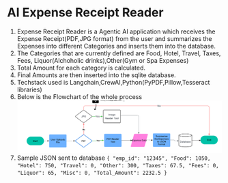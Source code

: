 # AI Expense Receipt Reader
1. Expense Receipt Reader is a Agentic AI application which receives the Expense Receipt(PDF,JPG format) from the user and summarizes the Expenses into different Categories and inserts them into the database.
2. The Categories that are currently defined are Food, Hotel, Travel, Taxes, Fees, Liquor(Alchoholic drinks),Other(Gym or Spa Expenses)
3. Total Amount for each category is calculated.
4. Final Amounts are then inserted into the sqlite database.
5. Techstack used is Langchain,CrewAI,Python(PyPDF,Pillow,Tesseract libraries)
6. Below is the Flowchart of the whole process
   ![Process Flow](ProcessFlow.png)
7. Sample JSON sent to database
`{
"emp_id": "12345",
"Food": 1050,
"Hotel": 750,
"Travel": 0,
"Other": 300,
"Taxes": 67.5,
"Fees": 0,
"Liquor": 65,
"Misc": 0,
"Total_Amount": 2232.5
}`